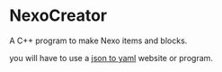 # NexoCreator
A C++ program to make Nexo items and blocks.

you will have to use a [json to yaml](https://www.bairesdev.com/tools/json2yaml/) website or program.
